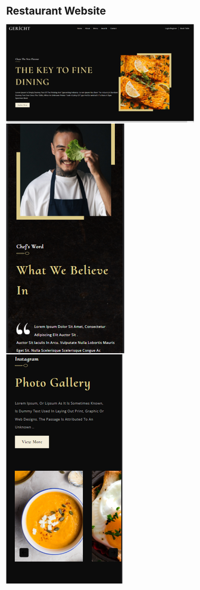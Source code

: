 # Restaurant Website

<img src="https://github.com/matthewowallace/RestaurantWebsite/blob/main/1.png"/>
<img src="https://github.com/matthewowallace/RestaurantWebsite/blob/main/Screenshot%202022-02-06%20201616.png"/>
<img src="https://github.com/matthewowallace/RestaurantWebsite/blob/main/Screenshot%202022-02-06%20201752.png"/>
